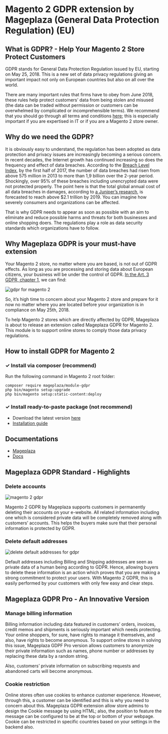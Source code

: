 # Magento 2 GDPR extension by Mageplaza (General Data Protection Regulation) (EU)

## What is GDPR? - Help Your Magento 2 Store Protect Customers
GDPR stands for General Data Protection Regulation issued by EU, starting on May 25, 2018. This is a new set of data privacy regulations giving an important impact not only on European countries but also on all over the world.

There are many important rules that firms have to obey from June 2018, these rules help protect customers’ data from being stolen and misused (the data can be traded without permission or customers can be overwhelmed by complicated or incomprehensible terms). We recommend that you should go through all terms and conditions [here](https://www.eugdpr.org/); this is especially important if you are expertised in IT or if you are a Magento 2 store owner.

## Why do we need the GDPR?
It is obviously easy to understand, the regulation has been adopted as data protection and privacy issues are increasingly becoming a serious concern. In recent decades, the Internet growth has continued increasing so does the frequency and effect of data breaches. According to the [Breach Level Index](https://breachlevelindex.com/assets/Breach-Level-Index-Report-H1-2017-Gemalto.pdf), by the first half of 2017, the number of data breaches had risen from above 575 million in 2013 to more than 1,9 billion over the 2-year period. Shockingly, over 95% of these breaches including unencrypted data were not protected properly. The point here is that the total global annual cost of all data breaches in damages, according to [a Juniper’s research](https://www.juniperresearch.com/press/press-releases/cybercrime-cost-businesses-over-2trillion), is forecasted to reach above $2.1 trillion by 2019. You can imagine how severely consumers and organizations can be affected.

That is why GDPR needs to appear as soon as possible with an aim to eliminate and reduce possible harms and threats for both businesses and online shopping doers. The regulations play a role as data security standards which organizations have to follow. 

## Why Mageplaza GDPR is your must-have extension
Your Magento 2 store, no matter where you are based, is not out of GDPR effects. As long as you are processing and storing data about European citizens, your business will be under the control of GDPR. [In the Art. 3 GDPR, chapter 1](https://gdpr-info.eu/art-3-gdpr/), we can find: 

![gdpr for magento 2](https://i.imgur.com/9tp5P7q.png)

So, it’s high time to concern about your Magento 2 store and prepare for it now no matter where you are located before your organization is in compliance on May 25th, 2018.

To help Magento 2 stores which are directly affected by GDPR, Mageplaza is about to release an extension called Mageplaza GDPR for Magento 2. This module is to support online stores to comply those data privacy regulations.



## How to install GDPR for Magento 2


### ✓ Install via composer (recommend)
Run the following command in Magento 2 root folder:

```
composer require mageplaza/module-gdpr
php bin/magento setup:upgrade
php bin/magento setup:static-content:deploy
```
### ✓ Install ready-to-paste package (not recommend)

- Download the latest version [here](https://github.com/mageplaza/magento-2-gdpr/releases)
-  [Installation guide](https://www.mageplaza.com/install-magento-2-extension/)

## Documentations
- [Mageplaza](https://www.mageplaza.com)
- [Docs](http://docs.mageplaza.com/)

## Mageplaza GDPR Standard - Highlights

### Delete accounts
![magento 2 gdpr](https://i.imgur.com/tRx17HI.png)

Magento 2 GDPR by Mageplaza supports customers in permanently deleting their accounts on your e-website. All related information including one which is considered private data will be completely removed along with customers’ accounts. This helps the buyers make sure that their personal information is protected by GDPR.

### Delete default addresses

![delete default addresses for gdpr](https://i.imgur.com/zTlpRIG.png)

Default addresses including Billing and Shipping addresses are seen as private data of a human being according to GDPR. Hence, allowing buyers to delete these information is an action which proves that you are making a strong commitment to protect your users. With Magento 2 GDPR, this is easily performed by your customers with only few easy and clear steps.

## Mageplaza GDPR Pro - An Innovative Version
### Manage billing information
Billing information including data featured in customers’ orders, invoices, credit memos and shipments is seriously important which needs protecting. Your online shoppers, for sure, have rights to manage it themselves, and also, have rights to become anonymous. To support online stores in solving this issue, Mageplaza GDPF Pro version allows customers to anonymize their private information such as names, phone number or addresses by replacing these data by a random string.

Also, customers’ private information on subscribing requests and abandoned carts will become anonymous.  

### Cookie restriction
Online stores often use cookies to enhance customer experience. However, through this, a customer can be identified and this is why you need to concern about this. Mageplaza GDPR extension allow store admins to design the Cookie message by using HTML; also, the position to feature the message can be configured to be at the top or bottom of your webpage. Cookie can be restricted in specific countries based on your settings in the backend also.
